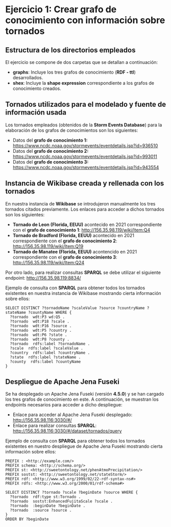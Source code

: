 # Ejercicio 1: Crear grafo de conocimiento con información sobre tornados

## Estructura de los directorios empleados
El ejercicio se compone de dos carpetas que se detallan a continuación:
- **graphs**: Incluye los tres grafos de conocimiento (**RDF - ttl**) desarrollados.
- **shex**: Incluye la **shape expression** correspondiente a los grafos de conocimiento creados.

## Tornados utilizados para el modelado y fuente de información usada
Los tornados empleados (obtenidos de la **Storm Events Database**) para la elaboración de los grafos de conocimientos son los siguientes:
- Datos del **grafo de conocimiento 1:** https://www.ncdc.noaa.gov/stormevents/eventdetails.jsp?id=936510
- Datos del **grafo de conocimiento 2:** https://www.ncdc.noaa.gov/stormevents/eventdetails.jsp?id=993011
- Datos del **grafo de conocimiento 3:** https://www.ncdc.noaa.gov/stormevents/eventdetails.jsp?id=943554

## Instancia de Wikibase creada y rellenada con los tornados
En nuestra instancia de **Wikibase** se introdujeron manualmente los tres tornados citados previamente. Los enlaces para acceder a dichos tornados son los siguientes:
- **Tornado de Leon (Florida, EEUU)** acontecido en 2021 correspondiente con el **grafo de conocimiento 1**: http://156.35.98.119/wiki/Item:Q4
- **Tornado de Bradford (Florida, EEUU)** acontecido en 2021 correspondiente con el **grafo de conocimiento 2**: http://156.35.98.119/wiki/Item:Q19
- **Tornado de Manatee (Florida, EEUU)** acontencido en 2021 correspondiente con el **grafo de conocimiento 3**: http://156.35.98.119/wiki/Item:Q24

Por otro lado, para realizar consultas **SPARQL** se debe utilizar el siguiente endpoint: http://156.35.98.119:8834/

Ejemplo de consulta con **SPARQL** para obtener todos los tornados existentes en nuestra instancia de Wikibase mostrando cierta información sobre ellos:
```
SELECT DISTINCT ?tornadoName ?scaleValue ?source ?countryName ?stateName ?countyName WHERE {
  ?tornado  wdt:P3 wd:Q5 .
  ?tornado  wdt:P18 ?scale .
  ?tornado  wdt:P16 ?source .
  ?tornado  wdt:P5 ?country .
  ?tornado  wdt:P6 ?state .
  ?tornado  wdt:P8 ?county .
  ?tornado  rdfs:label ?tornadoName .
  ?scale  rdfs:label ?scaleValue .
  ?country  rdfs:label ?countryName .
  ?state  rdfs:label ?stateName .
  ?county  rdfs:label ?countyName 
}
```

## Despliegue de Apache Jena Fuseki
Se ha desplegado un Apache Jena Fuseki (versión **4.5.0**) y se han cargado los tres grafos de conocimiento en este. A continuación, se muestran los endpoints necesarios para acceder a dicho despliegue: 
- Enlace para acceder al Apache Jena Fuseki desplegado: http://156.35.98.116:3030/#/
- Enlace para realizar consultas **SPARQL**: http://156.35.98.116:3030/#/dataset/tornados/query

Ejemplo de consulta con **SPARQL** para obtener todos los tornados existentes en nuestro despliegue de Apache Jena Fuseki mostrando cierta información sobre ellos:
  ```
  PREFIX : <http://example.com/>
  PREFIX schema: <http://schema.org/>
  PREFIX st: <http://sweetontology.net/phenAtmoPrecipitation/>
  PREFIX sostst: <http://sweetontology.net/stateStorm/>
  PREFIX rdf: <http://www.w3.org/1999/02/22-rdf-syntax-ns#>
  PREFIX rdfs: <http://www.w3.org/2000/01/rdf-schema#>

  SELECT DISTINCT ?tornado ?scale ?beginDate ?source WHERE {
    ?tornado  rdf:type st:Tornado .  
    ?tornado  sostst:EnhancedFujitaScale ?scale .
    ?tornado  :beginDate ?beginDate .
    ?tornado  :source ?source .
  }
  ORDER BY ?beginDate
  ```
